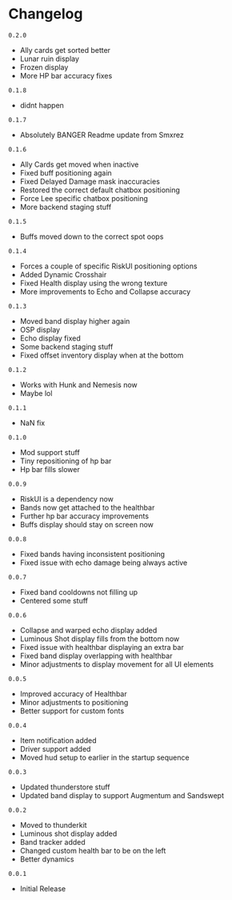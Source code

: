# Changelog

`0.2.0`

- Ally cards get sorted better
- Lunar ruin display
- Frozen display
- More HP bar accuracy fixes

`0.1.8`

- didnt happen

`0.1.7`

- Absolutely BANGER Readme update from Smxrez

`0.1.6`

- Ally Cards get moved when inactive
- Fixed buff positioning again
- Fixed Delayed Damage mask inaccuracies
- Restored the correct default chatbox positioning
- Force Lee specific chatbox positioning
- More backend staging stuff

`0.1.5`

- Buffs moved down to the correct spot oops

`0.1.4`

- Forces a couple of specific RiskUI positioning options
- Added Dynamic Crosshair
- Fixed Health display using the wrong texture
- More improvements to Echo and Collapse accuracy

`0.1.3`

- Moved band display higher again
- OSP display
- Echo display fixed
- Some backend staging stuff
- Fixed offset inventory display when at the bottom

`0.1.2`

- Works with Hunk and Nemesis now
- Maybe lol

`0.1.1`

- NaN fix

`0.1.0`

- Mod support stuff
- Tiny repositioning of hp bar
- Hp bar fills slower

`0.0.9`

- RiskUI is a dependency now
- Bands now get attached to the healthbar
- Further hp bar accuracy improvements
- Buffs display should stay on screen now

`0.0.8`

- Fixed bands having inconsistent positioning
- Fixed issue with echo damage being always active

`0.0.7`

- Fixed band cooldowns not filling up
- Centered some stuff

`0.0.6`

- Collapse and warped echo display added
- Luminous Shot display fills from the bottom now
- Fixed issue with healthbar displaying an extra bar
- Fixed band display overlapping with healthbar
- Minor adjustments to display movement for all UI elements

`0.0.5`

- Improved accuracy of Healthbar
- Minor adjustments to positioning
- Better support for custom fonts

`0.0.4`

- Item notification added
- Driver support added
- Moved hud setup to earlier in the startup sequence

`0.0.3`

- Updated thunderstore stuff
- Updated band display to support Augmentum and Sandswept

`0.0.2`

- Moved to thunderkit
- Luminous shot display added
- Band tracker added
- Changed custom health bar to be on the left
- Better dynamics

`0.0.1`

- Initial Release